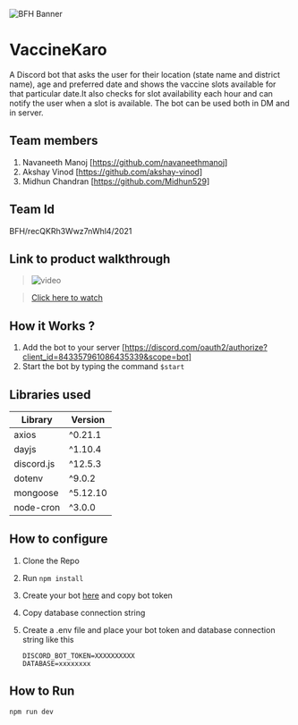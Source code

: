 ![BFH Banner](https://trello-attachments.s3.amazonaws.com/542e9c6316504d5797afbfb9/542e9c6316504d5797afbfc1/39dee8d993841943b5723510ce663233/Frame_19.png)
# VaccineKaro
A Discord bot that asks the user for their location (state name and district name), age and preferred date and shows the vaccine slots available for that particular date.It also checks for slot availability each hour and can notify the user when a slot is available. The bot can be used both in DM and in server.  
## Team members
1. Navaneeth Manoj [https://github.com/navaneethmanoj]
2. Akshay Vinod [https://github.com/akshay-vinod]
3. Midhun Chandran [https://github.com/Midhun529]
## Team Id
BFH/recQKRh3Wwz7nWhl4/2021
## Link to product walkthrough
>![video](https://cdn.loom.com/sessions/thumbnails/ec162a48f08144bb9257a4c2e65657d8-with-play.gif)

>[Click here to watch](https://www.loom.com/share/ec162a48f08144bb9257a4c2e65657d8)
## How it Works ?
1. Add the bot to your server  [https://discord.com/oauth2/authorize?client_id=843357961086435339&scope=bot]
2. Start the bot by typing the command  `$start`
## Libraries used

| Library | Version |
|---------|---------|
| axios   | ^0.21.1 |
| dayjs | ^1.10.4 |
| discord.js | ^12.5.3 |
| dotenv | ^9.0.2 |
|mongoose| ^5.12.10 |
| node-cron | ^3.0.0 | 


## How to configure
1. Clone the Repo
2. Run `npm install`
3. Create your bot [here](https://discord.com/developers/applications) and copy bot token
4. Copy database connection string
5. Create a .env file and place your bot token and database connection string like this

    `DISCORD_BOT_TOKEN=XXXXXXXXXX`<br />
     `DATABASE=xxxxxxxx`

## How to Run
`npm run dev`
